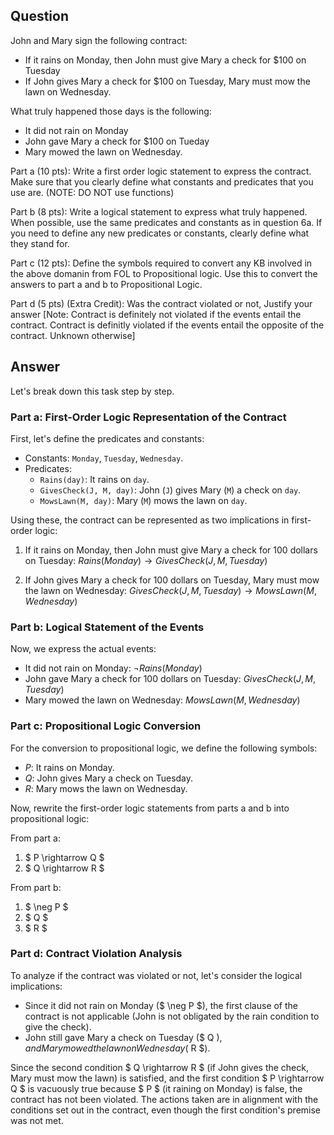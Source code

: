 ## Question

John and Mary sign the following contract:

- If it rains on Monday, then John must give Mary a check for $100 on Tuesday
- If John gives Mary a check for $100 on Tuesday, Mary must mow the lawn on Wednesday.

What truly happened those days is the following:
- It did not rain on Monday
- John gave Mary a check for $100 on Tueday
- Mary mowed the lawn on Wednesday.

Part a (10 pts): Write a first order logic statement to express the contract. Make sure that you clearly define what constants and predicates that you use are. (NOTE: DO NOT use functions)

Part b (8 pts): Write a logical statement to express what truly happened. When possible, use the same predicates and constants as in question 6a. If you need to define any new predicates or constants, clearly define what they stand for.

Part c (12 pts): Define the symbols required to convert any KB involved in the above domanin from FOL to Propositional logic. Use this to convert the answers to part a and b to Propositional Logic.

Part d (5 pts) (Extra Credit): Was the contract violated or not, Justify your answer [Note: Contract is definitely not violated if the events entail the contract. Contract is definitly violated if the events entail the opposite of the contract. Unknown otherwise]

## Answer

Let's break down this task step by step.

### Part a: First-Order Logic Representation of the Contract

First, let's define the predicates and constants:

- Constants: `Monday`, `Tuesday`, `Wednesday`.
- Predicates: 
  - `Rains(day)`: It rains on `day`.
  - `GivesCheck(J, M, day)`: John (`J`) gives Mary (`M`) a check on `day`.
  - `MowsLawn(M, day)`: Mary (`M`) mows the lawn on `day`.

Using these, the contract can be represented as two implications in first-order logic:

1. If it rains on Monday, then John must give Mary a check for 100 dollars on Tuesday:
   $Rains(Monday) \rightarrow GivesCheck(J, M, Tuesday)$

2. If John gives Mary a check for 100 dollars on Tuesday, Mary must mow the lawn on Wednesday:
   $GivesCheck(J, M, Tuesday) \rightarrow MowsLawn(M, Wednesday)$

### Part b: Logical Statement of the Events

Now, we express the actual events:

- It did not rain on Monday: $\neg Rains(Monday)$
- John gave Mary a check for 100 dollars on Tuesday: $GivesCheck(J, M, Tuesday)$
- Mary mowed the lawn on Wednesday: $MowsLawn(M, Wednesday)$

### Part c: Propositional Logic Conversion

For the conversion to propositional logic, we define the following symbols:

- $P$: It rains on Monday.
- $Q$: John gives Mary a check on Tuesday.
- $R$: Mary mows the lawn on Wednesday.

Now, rewrite the first-order logic statements from parts a and b into propositional logic:

From part a:

1. $ P \rightarrow Q $
2. $ Q \rightarrow R $

From part b:

1. $ \neg P $
2. $ Q $
3. $ R $

### Part d: Contract Violation Analysis

To analyze if the contract was violated or not, let's consider the logical implications:

- Since it did not rain on Monday ($ \neg P $), the first clause of the contract is not applicable (John is not obligated by the rain condition to give the check).
- John still gave Mary a check on Tuesday ($ Q $), and Mary mowed the lawn on Wednesday ($ R $).

Since the second condition $ Q \rightarrow R $ (if John gives the check, Mary must mow the lawn) is satisfied, and the first condition $ P \rightarrow Q $ is vacuously true because $ P $ (it raining on Monday) is false, the contract has not been violated. The actions taken are in alignment with the conditions set out in the contract, even though the first condition's premise was not met.
